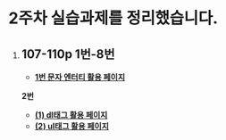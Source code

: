 2주차 실습과제를 정리했습니다.
=======

1. ## 107-110p 1번-8번
   - **[1번 문자 엔터티 활용 페이지](https://gubbib.github.io/webpgm/2Week/107_110pNo1_8/107pNo1/index.html)**

   **2번**
      - **[(1) dl태그 활용 페이지]([https://gubbib.github.io/webpgm/2Week/107_110pNo1_8/107pNo2/1/index.html](https://gubbib.github.io/webpgm/2Week/107_110pNo1_8/107pNo2/1/index.html))**
      - **[(2) ul태그 활용 페이지](https://gubbib.github.io/webpgm/2Week/107_110pNo1_8/107pNo2/2/index.html)**
